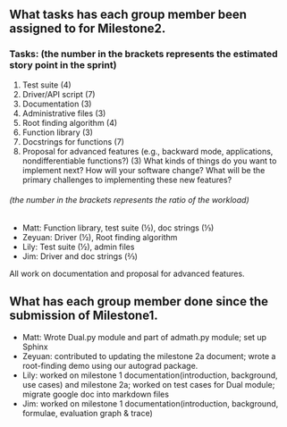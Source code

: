 ## What tasks has each group member been assigned to for Milestone2.

### Tasks: (the number in the brackets represents the estimated story point in the sprint)
1. Test suite (4)
2. Driver/API script (7)
3. Documentation (3)
4. Administrative files  (3)
5. Root finding algorithm (4)
6. Function library (3)
7. Docstrings for functions (7)
8. Proposal for advanced features (e.g., backward mode, applications, nondifferentiable functions?) (3) 
What kinds of things do you want to implement next? How will your software change? What will be the primary challenges to implementing these new features?

###### (the number in the brackets represents the ratio of the workload)
* Matt: Function library, test suite (½), doc strings (⅓)
* Zeyuan: Driver (½), Root finding algorithm
* Lily: Test suite (½),  admin files
* Jim: Driver and doc strings (⅔)

All work on documentation and proposal for advanced features.



## What has each group member done since the submission of Milestone1.

* Matt: Wrote Dual.py module and part of admath.py module; set up Sphinx
* Zeyuan: contributed to updating the milestone 2a document; wrote a root-finding demo using our autograd package.
* Lily: worked on milestone 1 documentation(introduction, background, use cases) and milestone 2a; worked on test cases for Dual module; migrate google doc into markdown files
* Jim: worked on milestone 1 documentation(introduction, background, formulae, evaluation graph & trace)
